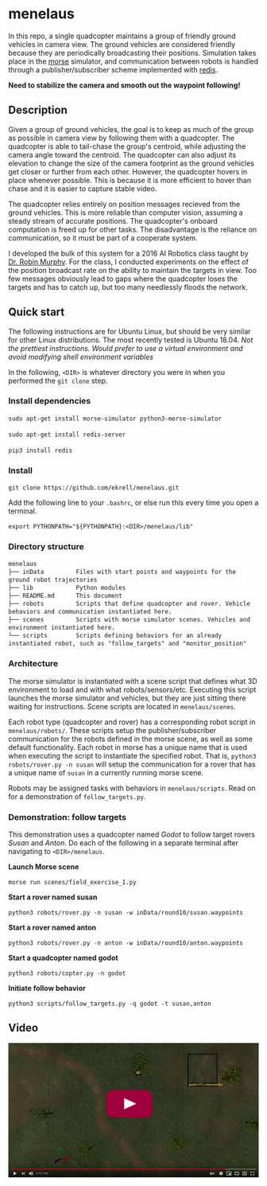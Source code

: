 # menelaus

In this repo, a single quadcopter maintains a group of friendly ground vehicles in camera view. 
The ground vehicles are considered friendly because they are periodically broadcasting their positions.
Simulation takes place in the [morse](https://www.openrobots.org/morse/doc/stable/morse.html) simulator,
and communication between robots is handled through a publisher/subscriber scheme implemented with [redis](https://redis.io/). 

**Need to stabilize the camera and smooth out the waypoint following!**

## Description

Given a group of ground vehicles, the goal is to keep as much of the group as possible in camera view by following them with a quadcopter.
The quadcopter is able to tail-chase the group's centroid, while adjusting the camera angle toward the centroid. 
The quadcopter can also adjust its elevation to change the size of the camera footprint as the ground vehicles get closer or further from each other.
However, the quadcopter hovers in place whenever possible. 
This is because it is more efficient to hover than chase and it is easier to capture stable video.

The quadcopter relies entirely on position messages recieved from the ground vehicles.
This is more reliable than computer vision, assuming a steady stream of accurate positions. 
The quadcopter's onboard computation is freed up for other tasks. 
The disadvantage is the reliance on communication, so it must be part of a cooperate system. 

I developed the bulk of this system for a 2016 AI Robotics class taught by [Dr. Robin Murphy](https://engineering.tamu.edu/cse/profiles/rmurphy.html).
For the class, I conducted experiments on the effect of the position broadcast rate on the ability to maintain the targets in view. 
Too few messages obviously lead to gaps where the quadcopter loses the targets and has to catch up, but too many needlessly floods the network. 

## Quick start

The following instructions are for Ubuntu Linux, but should be very similar for other Linux distributions. 
The most recently tested is Ubuntu 18.04. _Not the prettiest instructions. 
Would prefer to use a virtual environment and avoid modifying shell environment variables_

In the following, `<DIR>` is whatever directory you were in when you performed the `git clone` step. 

### Install dependencies

    sudo apt-get install morse-simulator python3-morse-simulator

    sudo apt-get install redis-server

    pip3 install redis

### Install

    git clone https://github.com/ekrell/menelaus.git

 Add the following line to your `.bashrc`, or else run this every time you open a terminal.

    export PYTHONPATH="${PYTHONPATH}:<DIR>/menelaus/lib"

### Directory structure

	menelaus           
	├── inData         Files with start points and waypoints for the ground robot trajectories
	├── lib            Python modules
	├── README.md      This document
	├── robots         Scripts that define quadcopter and rover. Vehicle behaviors and communication instantiated here.
	├── scenes         Scripts with morse simulator scenes. Vehicles and environment instantiated here. 
	└── scripts        Scripts defining behaviors for an already instantiated robot, such as "follow_targets" and "monitor_position"

### Architecture

The morse simulator is instantiated with a scene script that defines what 3D environment to load and with what robots/sensors/etc. 
Executing this script launches the morse simulator and vehicles, but they are just sitting there waiting for instructions. 
Scene scripts are located in `menelaus/scenes`. 

Each robot type (quadcopter and rover) has a corresponding robot script in `menelaus/robots/`. 
These scripts setup the publisher/subscriber communication for the robots defined in the morse scene,
as well as some default functionality. Each robot in morse has a unique name that is used when 
executing the script to instantiate the specified robot. That is, `python3 robots/rover.py -n susan` will
setup the communication for a rover that has a unique name of `susan` in a currently running morse scene. 

Robots may be assigned tasks with behaviors in `menelaus/scripts`. Read on for a demonstration of `follow_targets.py`. 

### Demonstration: follow targets

This demonstration uses a quadcopter named _Godot_ to follow target rovers _Susan_ and _Anton_. 
Do each of the following in a separate terminal after navigating to `<DIR>/menelaus`. 

**Launch Morse scene**

    morse run scenes/field_exercise_1.py

**Start a rover named susan**

    python3 robots/rover.py -n susan -w inData/round10/susan.waypoints

**Start a rover named anton**

    python3 robots/rover.py -n anton -w inData/round10/anton.waypoints

**Start a quadcopter named godot**

    python3 robots/copter.py -n godot

**Initiate follow behavior**

    python3 scripts/follow_targets.py -q godot -t susan,anton

## Video

[<img src="menelaus_vid.png">](https://youtu.be/E-1yLZON6yQ)


